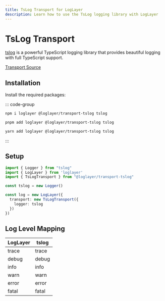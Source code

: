```yaml
---
title: TsLog Transport for LogLayer
description: Learn how to use the TsLog logging library with LogLayer
---
```


# TsLog Transport

[tslog](https://tslog.js.org/) is a powerful TypeScript logging library that provides beautiful logging with full TypeScript support.

[Transport Source](https://github.com/loglayer/loglayer/tree/master/packages/transports/tslog)

## Installation

Install the required packages:

::: code-group

```sh [npm]
npm i loglayer @loglayer/transport-tslog tslog
```

```sh [pnpm]
pnpm add loglayer @loglayer/transport-tslog tslog
```

```sh [yarn]
yarn add loglayer @loglayer/transport-tslog tslog
```

:::

## Setup

```typescript
import { Logger } from "tslog"
import { LogLayer } from 'loglayer'
import { TsLogTransport } from "@loglayer/transport-tslog"

const tslog = new Logger()

const log = new LogLayer({
  transport: new TsLogTransport({
    logger: tslog
  })
})
```

## Log Level Mapping

| LogLayer | tslog  |
|----------|--------|
| trace    | trace  |
| debug    | debug  |
| info     | info   |
| warn     | warn   |
| error    | error  |
| fatal    | fatal  |
